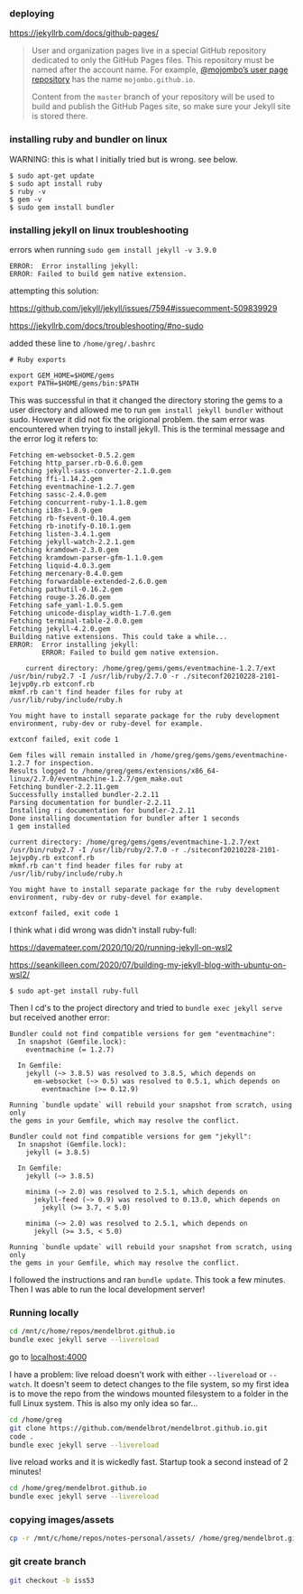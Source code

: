 ### deploying

https://jekyllrb.com/docs/github-pages/

> User and organization pages live in a special GitHub repository dedicated to only the GitHub Pages files. This repository must be named after the account name. For example, [@mojombo’s user page repository](https://github.com/mojombo/mojombo.github.io) has the name `mojombo.github.io`.
>
> Content from the `master` branch of your repository will be used to build and publish the GitHub Pages site, so make sure your Jekyll site is stored there.



### installing ruby and bundler on linux

WARNING: this is what I initially tried but is wrong.  see below.

```
$ sudo apt-get update
$ sudo apt install ruby
$ ruby -v
$ gem -v
$ sudo gem install bundler
```

### installing jekyll on linux troubleshooting

errors when running `sudo gem install jekyll -v 3.9.0`

```
ERROR:  Error installing jekyll:
ERROR: Failed to build gem native extension.
```

attempting this solution:

https://github.com/jekyll/jekyll/issues/7594#issuecomment-509839929

https://jekyllrb.com/docs/troubleshooting/#no-sudo

added these line to `/home/greg/.bashrc`

```
# Ruby exports

export GEM_HOME=$HOME/gems
export PATH=$HOME/gems/bin:$PATH
```

This was successful in that it changed the directory storing the gems to a user directory and allowed me to run `gem install jekyll bundler` without sudo.  However it did not fix the origional problem.  the sam error was encountered when trying to install jekyll.  This is the terminal message and the error log it refers to:

```
Fetching em-websocket-0.5.2.gem
Fetching http_parser.rb-0.6.0.gem
Fetching jekyll-sass-converter-2.1.0.gem
Fetching ffi-1.14.2.gem
Fetching eventmachine-1.2.7.gem
Fetching sassc-2.4.0.gem
Fetching concurrent-ruby-1.1.8.gem
Fetching i18n-1.8.9.gem
Fetching rb-fsevent-0.10.4.gem
Fetching rb-inotify-0.10.1.gem
Fetching listen-3.4.1.gem
Fetching jekyll-watch-2.2.1.gem
Fetching kramdown-2.3.0.gem
Fetching kramdown-parser-gfm-1.1.0.gem
Fetching liquid-4.0.3.gem
Fetching mercenary-0.4.0.gem
Fetching forwardable-extended-2.6.0.gem
Fetching pathutil-0.16.2.gem
Fetching rouge-3.26.0.gem
Fetching safe_yaml-1.0.5.gem
Fetching unicode-display_width-1.7.0.gem
Fetching terminal-table-2.0.0.gem
Fetching jekyll-4.2.0.gem
Building native extensions. This could take a while...
ERROR:  Error installing jekyll:
        ERROR: Failed to build gem native extension.

    current directory: /home/greg/gems/gems/eventmachine-1.2.7/ext
/usr/bin/ruby2.7 -I /usr/lib/ruby/2.7.0 -r ./siteconf20210228-2101-1ejvp0y.rb extconf.rb
mkmf.rb can't find header files for ruby at /usr/lib/ruby/include/ruby.h

You might have to install separate package for the ruby development
environment, ruby-dev or ruby-devel for example.

extconf failed, exit code 1

Gem files will remain installed in /home/greg/gems/gems/eventmachine-1.2.7 for inspection.
Results logged to /home/greg/gems/extensions/x86_64-linux/2.7.0/eventmachine-1.2.7/gem_make.out
Fetching bundler-2.2.11.gem
Successfully installed bundler-2.2.11
Parsing documentation for bundler-2.2.11
Installing ri documentation for bundler-2.2.11
Done installing documentation for bundler after 1 seconds
1 gem installed
```



```
current directory: /home/greg/gems/gems/eventmachine-1.2.7/ext
/usr/bin/ruby2.7 -I /usr/lib/ruby/2.7.0 -r ./siteconf20210228-2101-1ejvp0y.rb extconf.rb
mkmf.rb can't find header files for ruby at /usr/lib/ruby/include/ruby.h

You might have to install separate package for the ruby development
environment, ruby-dev or ruby-devel for example.

extconf failed, exit code 1
```

I think what i did wrong was didn't install ruby-full:

https://davemateer.com/2020/10/20/running-jekyll-on-wsl2

https://seankilleen.com/2020/07/building-my-jekyll-blog-with-ubuntu-on-wsl2/

```
$ sudo apt-get install ruby-full
```

Then I cd's to the project directory and tried to `bundle exec jekyll serve` but received another error:

```
Bundler could not find compatible versions for gem "eventmachine":
  In snapshot (Gemfile.lock):
    eventmachine (= 1.2.7)

  In Gemfile:
    jekyll (~> 3.8.5) was resolved to 3.8.5, which depends on
      em-websocket (~> 0.5) was resolved to 0.5.1, which depends on
        eventmachine (>= 0.12.9)

Running `bundle update` will rebuild your snapshot from scratch, using only
the gems in your Gemfile, which may resolve the conflict.

Bundler could not find compatible versions for gem "jekyll":
  In snapshot (Gemfile.lock):
    jekyll (= 3.8.5)

  In Gemfile:
    jekyll (~> 3.8.5)

    minima (~> 2.0) was resolved to 2.5.1, which depends on
      jekyll-feed (~> 0.9) was resolved to 0.13.0, which depends on
        jekyll (>= 3.7, < 5.0)

    minima (~> 2.0) was resolved to 2.5.1, which depends on
      jekyll (>= 3.5, < 5.0)

Running `bundle update` will rebuild your snapshot from scratch, using only
the gems in your Gemfile, which may resolve the conflict.
```

I followed the instructions and ran `bundle update`.  This took a few minutes.  Then I was able to run the local development server!

### Running locally

```bash
cd /mnt/c/home/repos/mendelbrot.github.io
bundle exec jekyll serve --livereload
```

go to [localhost:4000](http://localhost:4000/)

I have a problem: live reload doesn't work with either `--livereload` or `--watch`.  It doesn't seem to detect changes to the file system, so my first idea is to move the repo from the windows mounted filesystem to a folder in the full Linux system.  This is also my only idea so far...  

```bash
cd /home/greg
git clone https://github.com/mendelbrot/mendelbrot.github.io.git
code .
bundle exec jekyll serve --livereload
```

live reload works and it is wickedly fast.  Startup took a second instead of 2 minutes!

```bash
cd /home/greg/mendelbrot.github.io
bundle exec jekyll serve --livereload
```

### copying images/assets


```bash
cp -r /mnt/c/home/repos/notes-personal/assets/ /home/greg/mendelbrot.github.io/assets/
```

### git create branch

```bash
git checkout -b iss53
```